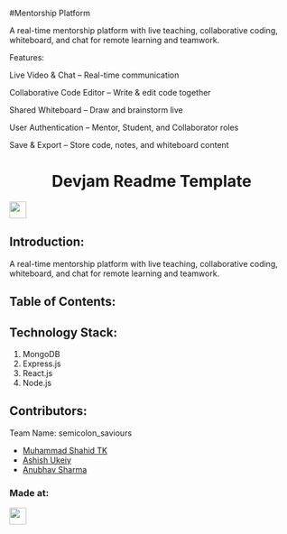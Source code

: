 #Mentorship Platform

A real-time mentorship platform with live teaching, collaborative coding, whiteboard, and chat for remote learning and teamwork.

Features:

Live Video & Chat – Real-time communication

Collaborative Code Editor – Write & edit code together

Shared Whiteboard – Draw and brainstorm live

User Authentication – Mentor, Student, and Collaborator roles

Save & Export – Store code, notes, and whiteboard content



<h1 align="center">Devjam Readme Template</h1>
<p align="center">
</p>
<a href="https://weekendofcode.computercodingclub.in/"> <img src="https://i.postimg.cc/njCM24kx/woc.jpg" height=30px> </a>

## Introduction:
  A real-time mentorship platform with live teaching, collaborative coding, whiteboard, and chat for remote learning and teamwork.

  
## Table of Contents:

## Technology Stack:
  1) MongoDB
  2) Express.js
  3) React.js
  4) Node.js
  

## Contributors:

Team Name: semicolon_saviours

* [Muhammad Shahid TK](https://github.com/lokesh-wagh)
* [Ashish Ukeiy](https://github.com/MrinalVarshney)
* [Anubhav Sharma](https://github.com/smt96700)


### Made at:



<a href="https://weekendofcode.computercodingclub.in/"> <img src="https://i.postimg.cc/Z9fC676j/devjam.jpg" height=30px> </a>
